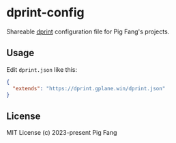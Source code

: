 # dprint-config

Shareable [dprint](https://dprint.dev/) configuration file for Pig Fang's projects.

## Usage

Edit `dprint.json` like this:

```json
{
  "extends": "https://dprint.gplane.win/dprint.json"
}
```

## License

MIT License (c) 2023-present Pig Fang
